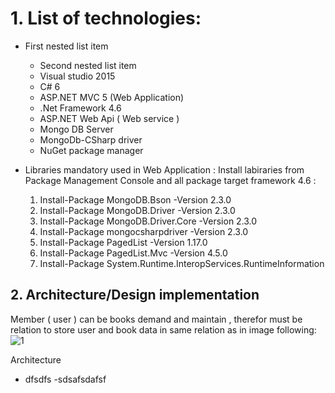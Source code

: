 # 1. List of technologies:
   - First nested list item
     - Second nested list item
     - Visual studio 2015
     - C# 6
     - ASP.NET MVC 5 (Web Application)
     - .Net Framework 4.6
     - ASP.NET Web Api ( Web service )
     - Mongo DB Server
     - MongoDb-CSharp driver
     - NuGet package manager
       
  
   - Libraries mandatory used in Web Application :
     Install labiraries from Package Management Console and all package target framework 4.6 :
     1. Install-Package MongoDB.Bson -Version 2.3.0
     2. Install-Package MongoDB.Driver -Version 2.3.0
     3. Install-Package MongoDB.Driver.Core -Version 2.3.0
     4. Install-Package mongocsharpdriver -Version 2.3.0
     5. Install-Package PagedList -Version 1.17.0
     6. Install-Package PagedList.Mvc -Version 4.5.0
     7. Install-Package System.Runtime.InteropServices.RuntimeInformation
     
 ## 2. Architecture/Design implementation
    
  Member ( user ) can be books demand and maintain , therefor must be relation to store user and book data in same relation as in image following:
![1](https://user-images.githubusercontent.com/23058510/127831694-226d94b9-e831-43ce-a7d9-f70d50214cae.JPG)

Architecture


   - dfsdfs
   -sdsafsdafsf
